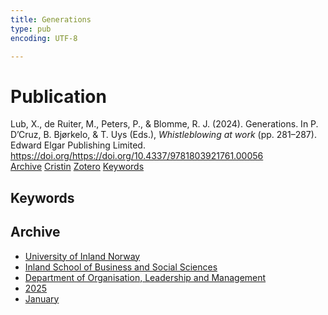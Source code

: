 ```yaml
---
title: Generations
type: pub
encoding: UTF-8

---
```

<h1>Publication</h1>
<article id="csl-bib-container-R43DG9HR" class="csl-bib-container">
  <div class="csl-bib-body"> <div class="csl-entry">Lub, X., de Ruiter, M., Peters, P., &#38; Blomme, R. J. (2024). Generations. In P. D’Cruz, B. Bjørkelo, &#38; T. Uys (Eds.), <i>Whistleblowing at work</i> (pp. 281–287). Edward Elgar Publishing Limited. <a href="https://doi.org/https://doi.org/10.4337/9781803921761.00056">https://doi.org/https://doi.org/10.4337/9781803921761.00056</a></div> </div>
  <div class="csl-bib-buttons">
    <a href="#taxonomy-article-R43DG9HR" alt="archive" class="csl-bib-button">Archive</a>
    <a href="https://app.cristin.no/results/show.jsf?id=2344723" alt="Cristin" class="csl-bib-button">Cristin</a>
    <a href="http://zotero.org/groups/5881554/items/R43DG9HR" alt="Zotero" class="csl-bib-button">Zotero</a>
    <a href="#keywords-article-R43DG9HR" alt="keywords" class="csl-bib-button">Keywords</a>
  </div>
  <div id="csl-bib-meta-container-R43DG9HR"></div>
</article>
<div id="csl-bib-meta-R43DG9HR" class="csl-bib-meta">
  <article id="keywords-article-R43DG9HR" class="keywords-article">
    <h1>Keywords</h1>
    
  </article>
  <article id="taxonomy-article-R43DG9HR" class="taxonomy-article">
    <h1>Archive</h1>
    <ul>
      <li>
        <a href="/en/archive/?key=3DCRN523">University of Inland Norway</a>
      </li>
      <li>
        <a href="/en/archive/?key=DU8Q9LN9">Inland School of Business and Social Sciences</a>
      </li>
      <li>
        <a href="/en/archive/?key=4LUWR3ZM">Department of Organisation, Leadership and Management</a>
      </li>
      <li>
        <a href="/en/archive/?key=UY24A2N9">2025</a>
      </li>
      <li>
        <a href="/en/archive/?key=IZKXJSS6">January</a>
      </li>
    </ul>
  </article>
</div>
